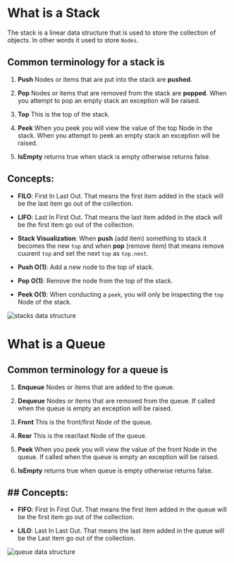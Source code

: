 # What is a Stack

The stack is a linear data structure that is used to store the collection of objects. In other words it used to store `Nodes`.

## Common terminology for a stack is

1. **Push** Nodes or items that are put into the stack are **pushed**.

2. **Pop** Nodes or items that are removed from the stack are **popped**. When you attempt to pop an empty stack an exception will be raised.

3. **Top** This is the top of the stack.

4. **Peek** When you peek you will view the value of the top Node in the stack. When you attempt to peek an empty stack an exception will be raised.

5. **IsEmpty** returns true when stack is empty otherwise returns false.

## Concepts:

* **FILO**: First In Last Out. That means the first item added in the stack will be the last item go out of the collection.

* **LIFO**: Last In First Out. That means the last item added in the stack will be the first item go out of the collection.

* **Stack Visualization**: When **push** (add item) something to stack it becomes the new `top` and when **pop** (remove item) that means remove cuurent `top` and set the next `top` as `top.next`.

* **Push O(1)**: Add a new node to the top of stack. 

* **Pop O(1)**: Remove the node from the top of the stack.

* **Peek O(1)**: When conducting a `peek`, you will only be inspecting the `top` Node of the stack.

![stacks data structure](https://static.studytonight.com/data-structures/images/stack-data-structure.png)

# What is a Queue

## Common terminology for a queue is

1. **Enqueue** Nodes or items that are added to the queue.

2. **Dequeue** Nodes or items that are removed from the queue. If called when the queue is empty an exception will be raised.

3. **Front** This is the front/first Node of the queue.

4. **Rear**  This is the rear/last Node of the queue.

5. **Peek**  When you peek you will view the value of the front Node in the queue. If called when the queue is empty an exception will be raised.

6. **IsEmpty** returns true when queue is empty otherwise returns false.

## ## Concepts:

* **FIFO**: First In First Out. That means the first item added in the queue  will be the first item go out of the collection.

* **LILO**: Last In Last Out. That means the last item added in the queue will be the Last item go out of the collection.

![queue data structure](https://www.tutorialandexample.com/wp-content/uploads/2020/05/Queue-in-DS-1.jpg)